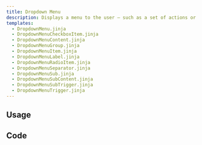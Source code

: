 ```yaml
---
title: Dropdown Menu
description: Displays a menu to the user — such as a set of actions or functions — triggered by a button.
templates:
  - DropdownMenu.jinja
  - DropdownMenuCheckboxItem.jinja
  - DropdownMenuContent.jinja
  - DropdownMenuGroup.jinja
  - DropdownMenuItem.jinja
  - DropdownMenuLabel.jinja
  - DropdownMenuRadioItem.jinja
  - DropdownMenuSeparator.jinja
  - DropdownMenuSub.jinja
  - DropdownMenuSubContent.jinja
  - DropdownMenuSubTrigger.jinja
  - DropdownMenuTrigger.jinja
---
```


<TabPreview component="Alert" template="examples/dropdown_menu.html"/>

<Prose>

## Usage

</Prose>

<IncludeFile dir="docs/templates" file_name="examples/dropdown_menu.html"/>

<Prose>

## Code
</Prose>

<IncludeComponents dir="dropdown_menu" :components="{{ metadata.templates }}" />
